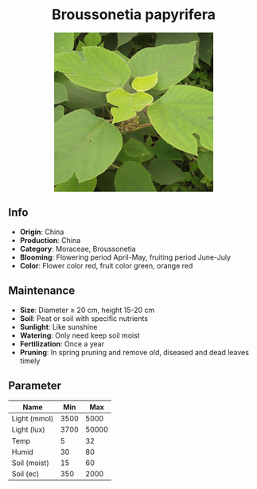 <h1 align='center'>Broussonetia papyrifera</h1>
<p align="center">
    <img 
        align='center'
        width='320'
        src="../images/broussonetia papyrifera.png" 
        alt='Broussonetia papyrifera' />
</p>

## Info

 - **Origin**: China
 - **Production**: China
 - **Category**: Moraceae, Broussonetia
 - **Blooming**: Flowering period April-May, fruiting period June-July
 - **Color**: Flower color red, fruit color green, orange red

## Maintenance

 - **Size**: Diameter ≥ 20 cm, height 15-20 cm
 - **Soil**: Peat or soil with specific nutrients
 - **Sunlight**: Like sunshine
 - **Watering**: Only need keep soil moist
 - **Fertilization**: Once a year
 - **Pruning**: In spring pruning and remove old, diseased and dead leaves timely

## Parameter

| Name         | Min  | Max   |
|--------------|------|-------|
| Light (mmol) | 3500 | 5000  |
| Light (lux)  | 3700 | 50000 |
| Temp         | 5    | 32    |
| Humid        | 30   | 80    |
| Soil (moist) | 15   | 60    |
| Soil (ec)    | 350  | 2000  |